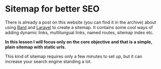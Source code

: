 # Sitemap for better SEO

There is already a post on this website (you can find it in the archive) about using [Bard](https://github.com/laravelista/Bard) and [Laravel](https://laravel.com/) to create a sitemap. It contains some cool ways of adding dynamic links, multilungual links, named routes, sitemap index etc.

**In this lesson I will focus only on the core objective and that is a simple, plain sitemap with static urls.**

This kind of sitemap requires only a few minutes to set up, but it can increase your search engine standing a lot.